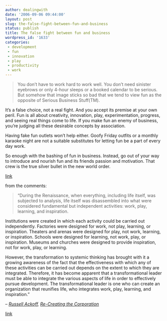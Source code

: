 ```yaml
---
author: dealingwith
date: '2006-09-06 09:44:00'
layout: post
slug: the-false-fight-between-fun-and-business
status: publish
title: The false fight between fun and business
wordpress_id: '1633'
categories:
 - development
 - fun
 - innovation
 - play
 - productivity
 - work
---
```


> You don’t have to work hard to work well. You don’t need sinister eyebrows
or only 4-hour sleeps or a booked calendar to be serious. But somehow that
image sticks so bad that we tend to view fun as the opposite of Serious
Business Stuff(TM).

It’s a false choice, not a real fight. And you accept its premise at your own
peril. Fun is all about creativity, innovation, play, experimentation,
progress, and seeing real things come to life. If you make fun an enemy of
business, you’re judging all these desirable concepts by association.

Having fake fun outlets won’t help either. Goofy Friday outfits or a monthly
karaoke night are not a suitable substitutes for letting fun be a part of
every day work.

So enough with the bashing of fun in business. Instead, go out of your way to
introduce and nourish fun and its friends passion and motivation. That crew is
the true silver bullet in the new world order.

[link][1]

from the comments:

> “During the Renaissance, when everything, including life itself, was
subjected to analysis, life itself was disassembled into what were considered
fundamental but independent activities: work, play, learning, and inspiration.

Institutions were created in which each activity could be carried out
independently. Factories were designed for work, not play, learning, or
inspiration. Theaters and arenas were designed for play, not work, learning,
or inspiration. Schools were designed for learning, not work, play, or
inspiration. Museums and churches were designed to provide inspiration, not
for work, play, or learning.

However, the transformation to systemic thinking has brought with it a growing
awareness of the fact that the effectiveness with which any of these
activities can be carried out depends on the extent to which they are
integrated. Therefore, it has become apparent that a transformational leader
must be able to integrate the various aspects of life in order to effectively
pursue development. The transformational leader is one who can create an
organization that reunifies life, who integrates work, play, learning, and
inspiration.”

_– [Russell Ackoff][2], [Re-Creating the Corporation][3]_

[link][4]

   [1]: http://37signals.com/svn/archives2/the_false_fight_between_fun_and_business.php

   [2]: http://managementwisdom.com/abdrrusac.html

   [3]: http://www.amazon.com/Re-Creating-Corporation-Design-Organizations-Century/dp/0195123875/sr=8-2/qid=1157228133/ref=pd_bbs_2/104-1242152-8756735?ie=UTF8&s=books

   [4]: http://www.nivi.com/blog/article/the-integration-of-work-play-learning-and-inspiration

